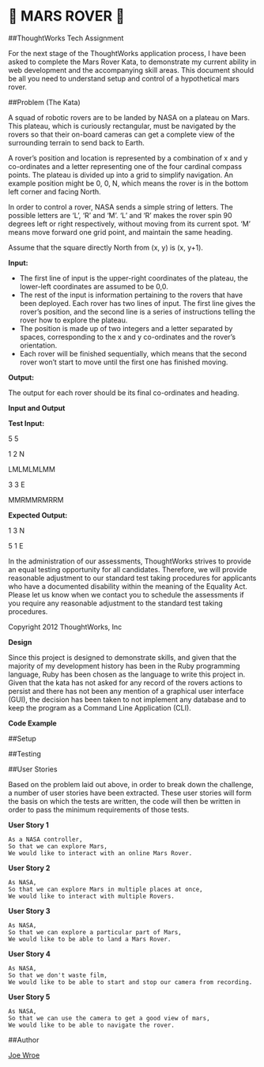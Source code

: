 # :satellite: MARS ROVER :satellite:

##ThoughtWorks Tech Assignment

For the next stage of the ThoughtWorks application process, I have been asked to complete the Mars Rover Kata, to demonstrate my current ability in web development and the accompanying skill areas. This document should be all you need to understand setup and control of a hypothetical mars rover.

##Problem (The Kata)

A squad of robotic rovers are to be landed by NASA on a plateau on Mars. This plateau, which is curiously rectangular, must be navigated by the rovers so that their on-board cameras can get a complete view of the surrounding terrain to send back to Earth.

A rover’s position and location is represented by a combination of x and y co-ordinates and a letter representing one of the four cardinal compass points. The plateau is divided up into a grid to simplify navigation. An example position might be 0, 0, N, which means the rover is in the bottom left corner and facing North.

In order to control a rover, NASA sends a simple string of letters. The possible letters are ‘L’, ‘R’ and ‘M’. ‘L’ and ‘R’ makes the rover spin 90 degrees left or right respectively, without moving from its current spot. ‘M’ means move forward one grid point, and maintain the same heading.

Assume that the square directly North from (x, y) is (x, y+1).

**Input:**

- The first line of input is the upper-right coordinates of the plateau, the lower-left coordinates are assumed to be 0,0.
- The rest of the input is information pertaining to the rovers that have been deployed. Each rover has two lines of input. The first line gives the rover’s position, and the second line is a series of instructions telling the rover how to explore the plateau.
- The position is made up of two integers and a letter separated by spaces, corresponding to the x and y co-ordinates and the rover’s orientation.
- Each rover will be finished sequentially, which means that the second rover won’t start to move until the first one has finished moving.

**Output:**

 The output for each rover should be its final co-ordinates and heading.

**Input and Output**

**Test Input:**

5 5

1 2 N

LMLMLMLMM

3 3 E

MMRMMRMRRM

**Expected Output:**

1 3 N

5 1 E

In the administration of our assessments, ThoughtWorks strives to provide an equal testing opportunity for all candidates. Therefore, we will provide reasonable adjustment to our standard test taking procedures for applicants who have a documented disability within the meaning of the Equality Act. Please let us know when we contact you to schedule the assessments if you require any reasonable adjustment to the standard test taking procedures.

Copyright 2012 ThoughtWorks, Inc


**Design**

Since this project is designed to demonstrate skills, and given that the majority of my development history has been in the Ruby programming language, Ruby has been chosen as the language to write this project in. Given that the kata has not asked for any record of the rovers actions to persist and there has not been any mention of a graphical user interface (GUI), the decision has been taken to not implement any database and to keep the program as a Command Line Application (CLI).

**Code Example**

##Setup

##Testing

##User Stories

Based on the problem laid out above, in order to break down the challenge, a number of user stories have been extracted. These user stories will form the basis on which the tests are written, the code will then be written in order to pass the minimum requirements of those tests.

**User Story 1**
```
As a NASA controller,
So that we can explore Mars,
We would like to interact with an online Mars Rover.
```

**User Story 2**
```
As NASA,
So that we can explore Mars in multiple places at once,
We would like to interact with multiple Rovers.
```

**User Story 3**
```
As NASA,
So that we can explore a particular part of Mars,
We would like to be able to land a Mars Rover.
```

**User Story 4**
```
As NASA,
So that we don't waste film,
We would like to be able to start and stop our camera from recording.
```

**User Story 5**
```
As NASA,
So that we can use the camera to get a good view of mars,
We would like to be able to navigate the rover.
```

##Author

[Joe Wroe](https://github.com/JoeWroe)
